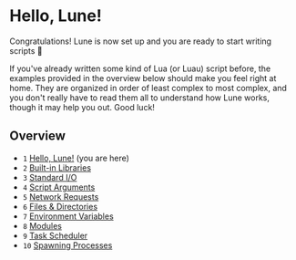 <!-- markdownlint-disable MD033 -->
<!-- markdownlint-disable MD026 -->

# Hello, Lune!

Congratulations! Lune is now set up and you are ready to start writing scripts 🎉

If you've already written some kind of Lua (or Luau) script before, the examples provided in the
overview below should make you feel right at home. They are organized in order of least complex to
most complex, and you don't really have to read them all to understand how Lune works, though it may
help you out. Good luck!

## Overview

-   `1` [Hello, Lune!](./1-hello-lune.md) (you are here)
-   `2` [Built-in Libraries](./2-built-in-libraries.md)
-   `3` [Standard I/O](./3-standard-io.mdx)
-   `4` [Script Arguments](./4-script-arguments.md)
-   `5` [Network Requests](./5-network-requests.mdx)
-   `6` [Files & Directories](./6-files-and-directories.mdx)
-   `7` [Environment Variables](./7-environment-variables.md)
-   `8` [Modules](./8-modules.mdx)
-   `9` [Task Scheduler](./9-task-scheduler.mdx)
-   `10` [Spawning Processes](./10-spawning-processes.md)
